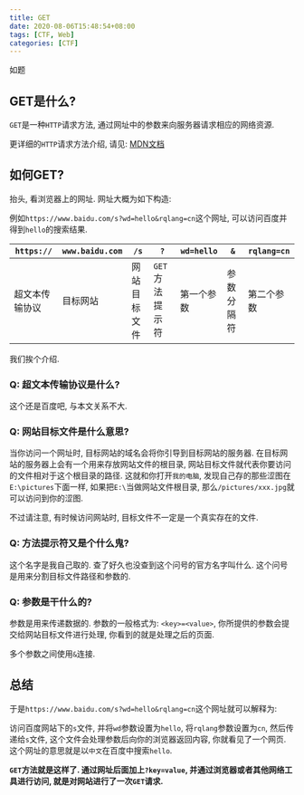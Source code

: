 ```yaml
---
title: GET
date: 2020-08-06T15:48:54+08:00
tags: [CTF, Web]
categories: [CTF]
---
```


如题

<!--more-->

## GET是什么?

`GET`是一种`HTTP`请求方法, 通过网址中的参数来向服务器请求相应的网络资源.

更详细的`HTTP`请求方法介绍, 请见: [MDN文档](https://developer.mozilla.org/zh-CN/docs/Web/HTTP/Methods)

## 如何GET?

抬头, 看浏览器上的网址. 网址大概为如下构造:

例如`https://www.baidu.com/s?wd=hello&rqlang=cn`这个网址, 可以访问百度并得到`hello`的搜索结果.

| `https://` | `www.baidu.com` |  `/s`  | `?` | `wd=hello` | `&` | `rqlang=cn` |
|----------|----------------|------|---|-----------|---|-----------|
| 超文本传输协议 | 目标网站 | 网站目标文件 | `GET`方法提示符 | 第一个参数 | 参数分隔符 | 第二个参数 |

我们挨个介绍.

### Q: 超文本传输协议是什么?

这个还是百度吧, 与本文关系不大.

### Q: 网站目标文件是什么意思?

当你访问一个网址时, 目标网站的域名会将你引导到目标网站的服务器. 在目标网站的服务器上会有一个用来存放网站文件的根目录, 网站目标文件就代表你要访问的文件相对于这个根目录的路径. 这就和你打开`我的电脑`,  发现自己存的那些涩图在`E:\pictures`下面一样, 如果把`E:\`当做网站文件根目录, 那么`/pictures/xxx.jpg`就可以访问到你的涩图.

不过请注意, 有时候访问网站时, 目标文件不一定是一个真实存在的文件.

### Q: 方法提示符又是个什么鬼?

这个名字是我自己取的. 查了好久也没查到这个问号的官方名字叫什么. 这个问号是用来分割目标文件路径和参数的.

### Q: 参数是干什么的?

参数是用来传递数据的. 参数的一般格式为: `<key>=<value>`, 你所提供的参数会提交给网站目标文件进行处理, 你看到的就是处理之后的页面.

多个参数之间使用`&`连接.

## 总结

于是`https://www.baidu.com/s?wd=hello&rqlang=cn`这个网址就可以解释为:

访问百度网站下的`s`文件, 并将`wd`参数设置为`hello`, 将`rqlang`参数设置为`cn`, 然后传递给`s`文件, 这个文件会处理参数后向你的浏览器返回内容, 你就看见了一个网页. 这个网址的意思就是以`中文`在百度中搜索`hello`.

**`GET`方法就是这样了. 通过网址后面加上`?key=value`, 并通过浏览器或者其他网络工具进行访问, 就是对网站进行了一次`GET`请求.**
